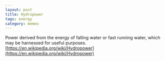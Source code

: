 ```yaml
---
layout: post
title: Hydropower
tags: energy
category: memex
---
```


Power derived from the energy of falling water or fast running water, which may be harnessed for useful purposes.
[https://en.wikipedia.org/wiki/Hydropower](https://en.wikipedia.org/wiki/Hydropower)